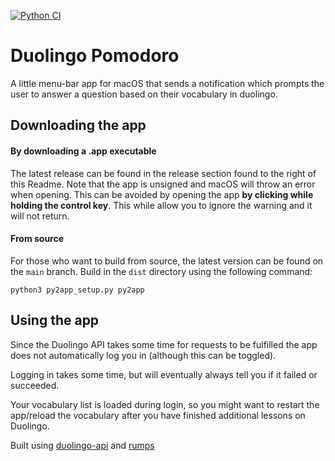 [![Python CI](https://github.com/DanielNoord/DuolingoPomodoro/actions/workflows/CI.yaml/badge.svg?branch=main&event=push)](https://github.com/DanielNoord/DuolingoPomodoro/actions/workflows/CI.yaml)

# Duolingo Pomodoro
A little menu-bar app for macOS that sends a notification which prompts the user to answer a question based on their vocabulary in duolingo.

## Downloading the app
#### By downloading a .app executable
The latest release can be found in the release section found to the right of this Readme. Note that the app is unsigned and macOS will throw an error when opening. This can be avoided by opening the app **by clicking while holding the control key**. This while allow you to ignore the warning and it will not return.

#### From source
For those who want to build from source, the latest version can be found on the `main` branch.
Build in the `dist` directory using the following command:
```
python3 py2app_setup.py py2app
```

## Using the app
Since the Duolingo API takes some time for requests to be fulfilled the app does not automatically log you in (although this can be toggled).

Logging in takes some time, but will eventually always tell you if it failed or succeeded.

Your vocabulary list is loaded during login, so you might want to restart the app/reload the vocabulary after you have finished additional lessons on Duolingo.


Built using [duolingo-api](https://github.com/KartikTalwar/Duolingo) and [rumps](https://github.com/jaredks/rumps)
